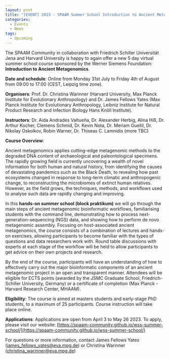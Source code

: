 ```yaml
---
layout: post
title: "[EVENT] 2023 - SPAAM Summer School Introduction to Ancient Metagenomics 2023 - Applications Open!"
categories:
  - Events
  - News
tags:
  - Upcoming
---
```


 The SPAAM Community in collaboration with Friedrich Schiller Universität Jena and Harvard University is happy to again offer a new 5 day virtual summer school course sponsored by the Werner Siemens Foundation: **Introduction to Ancient Metagenomics**.

**Date and schedule**: Online from Monday 31st July to Friday 4th of August from 09:00 to 17:00 (CEST, Leipzig time zone).

**Organisers**: Prof. Dr. Christina Warinner (Harvard University, Max Planck Institute for Evolutionary Anthropology) and Dr. James Fellows Yates (Max Planck Institute for Evolutionary Anthropology, Leibniz Institute for Natural Product Research and Infection Biology Hans Knöll Institute).

**Instructors**: Dr. Aida Andrades Valtueña, Dr. Alexander Herbig, Alina Hiß, Dr. Arthur Kocher, Clemens Schmid, Dr. Kevin Nota, Dr. Meriam Guellil, Dr. Nikolay Oskolkov, Robin Warner, Dr. Thiseas C. Lamnidis (more TBC)

**Course Overview**:

Ancient metagenomics applies cutting-edge metagenomic methods to the degraded DNA content of archaeological and paleontological specimens. The rapidly growing field is currently uncovering a wealth of novel information for both human and natural history, from identifying the causes of devastating pandemics such as the Black Death, to revealing how past ecosystems changed in response to long-term climatic and anthropogenic change, to reconstructing the microbiomes of extinct human relatives. However, as the field grows, the techniques, methods, and workflows used to analyse such data are rapidly changing and improving.

In this **hands-on summer school (block praktikum)** we will go through the main steps of ancient metagenomic bioinformatic workflows, familiarising students with the command line, demonstrating how to process next-generation-sequencing (NGS) data, and showing how to perform de novo metagenomic assembly. Focusing on host-associated ancient metagenomics, the course consists of a combination of lectures and hands-on exercises, allowing participants to become familiar with the types of questions and data researchers work with. Round table discussions with experts at each stage of the workflow will be held to allow participants to get advice on their own projects and research.

By the end of the course, participants will have an understanding of how to effectively carry out the major bioinformatic components of an ancient metagenomic project in an open and transparent manner. Attendees will be eligible for ECTS points (awarded by the JSMC Graduate School, Friedrich-Schiller University, Germany) or a certificate of completion (Max Planck - Harvard Research Center, MHAAM).

**Eligibility**: The course is aimed at masters students and early-stage PhD students, to a maximum of 25 participants. Course instruction will take place online. 

**Applications**: Applications are open from April 3 to May 26 2023. To apply, please visit our website: [https://spaam-community.github.io/wss-summer-school/](https://spaam-community.github.io/wss-summer-school/)

For questions or more information, contact James Fellows Yates ([james_fellows_yates@eva.mpg.de](mailto:james_fellows_yates@eva.mpg.de)) or Christina Warinner ([christina_warinner@eva.mpg.de](mailto:christina_warinner@eva.mpg.de)) 
